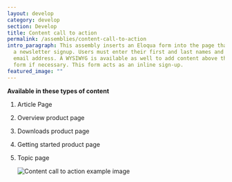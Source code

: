 ```yaml
---
layout: develop
category: develop
section: Develop
title: Content call to action
permalink: /assemblies/content-call-to-action
intro_paragraph: This assembly inserts an Eloqua form into the page that acts as
  a newsletter signup. Users must enter their first and last names and their
  email address. A WYSIWYG is available as well to add content above the Eloqua
  form if necessary. This form acts as an inline sign-up.
featured_image: ""
---
```

**Available in these types of content**

1. Article Page
2. Overview product page
3. Downloads product page
4. Getting started product page
5. Topic page

   ![Content call to action example image](/design-manual/assets/uploads/content_call_to_action-example.png)